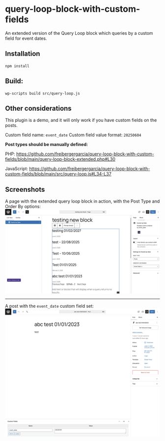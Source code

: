 # query-loop-block-with-custom-fields
An extended version of the Query Loop block which queries by a custom field for event dates.

## Installation

`npm install`

## Build:
`wp-scripts build src/query-loop.js`

## Other considerations

This plugin is a demo, and it will only work if you have custom fields on the posts.

Custom field name: `event_date`
Custom field value format: `20250604`

<strong>Post types should be manually defined:</strong>

PHP: https://github.com/freibergergarcia/query-loop-block-with-custom-fields/blob/main/query-loop-block-extended.php#L30

JavaScript: https://github.com/freibergergarcia/query-loop-block-with-custom-fields/blob/main/src/query-loop.js#L34-L37

## Screenshots

A page with the extended query loop block in action, with the Post Type and Order By options:
![A page with the extended query loop block in action, with the Post Type and Order By options](screenshots/Events%20by%20Date%20Block%20example.png)

---

A post with the `event_date` custom field set:
![A post with the `event_date` custom field set](screenshots/Events%20by%20Date%20Block%20Custom%20Field.png)
